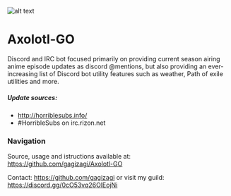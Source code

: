 ![alt text](https://cdn.discordapp.com/avatars/185177851799011329/70c6e3e9a5763bed9fdf36510e81273a.jpg "Axolotl so moe")

# Axolotl-GO

Discord and IRC bot focused primarily on providing current season airing anime episode
updates as discord @mentions, but also providing an ever-increasing list of
Discord bot utility features such as weather, Path of exile utilities and more.
##### Update sources:
* <http://horriblesubs.info/>
* \#HorribleSubs on irc.rizon.net

### Navigation


Source, usage and istructions available at: https://github.com/gagizagi/Axolotl-GO

Contact:
https://github.com/gagizagi
or visit my guild:
https://discord.gg/0cO53vq26OlEojNi
